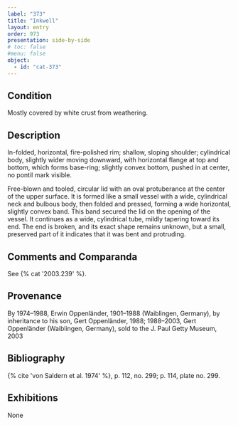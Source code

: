 ```yaml
---
label: "373"
title: "Inkwell"
layout: entry
order: 973
presentation: side-by-side
# toc: false
#menu: false 
object:
  - id: "cat-373"
---
```


## Condition

Mostly covered by white crust from weathering.

## Description

In-folded, horizontal, fire-polished rim; shallow, sloping shoulder; cylindrical body, slightly wider moving downward, with horizontal flange at top and bottom, which forms base-ring; slightly convex bottom, pushed in at center, no pontil mark visible.

Free-blown and tooled, circular lid with an oval protuberance at the center of the upper surface. It is formed like a small vessel with a wide, cylindrical neck and bulbous body, then folded and pressed, forming a wide horizontal, slightly convex band. This band secured the lid on the opening of the vessel. It continues as a wide, cylindrical tube, mildly tapering toward its end. The end is broken, and its exact shape remains unknown, but a small, preserved part of it indicates that it was bent and protruding.

## Comments and Comparanda

See {% cat '2003.239' %}.

## Provenance

By 1974–1988, Erwin Oppenländer, 1901–1988 (Waiblingen, Germany), by inheritance to his son, Gert Oppenländer, 1988; 1988–2003, Gert Oppenländer (Waiblingen, Germany), sold to the J. Paul Getty Museum, 2003

## Bibliography

{% cite 'von Saldern et al. 1974' %}, p. 112, no. 299; p. 114, plate no. 299.

## Exhibitions

None